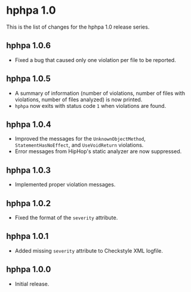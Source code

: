 hphpa 1.0
=========

This is the list of changes for the hphpa 1.0 release series.

hphpa 1.0.6
-----------

* Fixed a bug that caused only one violation per file to be reported.

hphpa 1.0.5
-----------

* A summary of information (number of violations, number of files with violations, number of files analyzed) is now printed.
* `hphpa` now exits with status code `1` when violations are found.

hphpa 1.0.4
-----------

* Improved the messages for the `UnknownObjectMethod`, `StatementHasNoEffect`, and `UseVoidReturn` violations.
* Error messages from HipHop's static analyzer are now suppressed.

hphpa 1.0.3
-----------

* Implemented proper violation messages.

hphpa 1.0.2
-----------

* Fixed the format of the `severity` attribute.

hphpa 1.0.1
-----------

* Added missing `severity` attribute to Checkstyle XML logfile.

hphpa 1.0.0
-----------

* Initial release.
